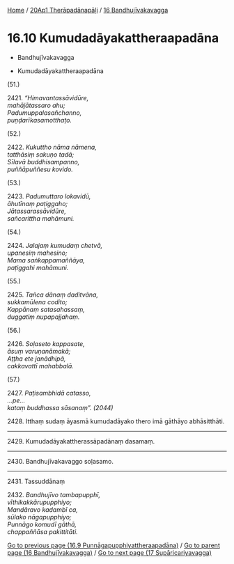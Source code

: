 
[Home](/) / [20Ap1 Therāpadānapāḷi](...md) / [16 Bandhujīvakavagga](../20Ap1/16.md)

# 16.10 Kumudadāyakattheraapadāna

* Bandhujīvakavagga

* Kumudadāyakattheraapadāna

(51.)

2421\. _“Himavantassāvidūre,_  
_mahājātassaro ahu;_  
_Padumuppalasañchanno,_  
_puṇḍarīkasamotthaṭo._  


(52.)

2422\. _Kukuttho nāma nāmena,_  
_tatthāsiṃ sakuṇo tadā;_  
_Sīlavā buddhisampanno,_  
_puññāpuññesu kovido._  


(53.)

2423\. _Padumuttaro lokavidū,_  
_āhutīnaṃ paṭiggaho;_  
_Jātassarassāvidūre,_  
_sañcarittha mahāmuni._  


(54.)

2424\. _Jalajaṃ kumudaṃ chetvā,_  
_upanesiṃ mahesino;_  
_Mama saṅkappamaññāya,_  
_paṭiggahi mahāmuni._  


(55.)

2425\. _Tañca dānaṃ daditvāna,_  
_sukkamūlena codito;_  
_Kappānaṃ satasahassaṃ,_  
_duggatiṃ nupapajjahaṃ._  


(56.)

2426\. _Soḷaseto kappasate,_  
_āsuṃ varuṇanāmakā;_  
_Aṭṭha ete janādhipā,_  
_cakkavattī mahabbalā._  


(57.)

2427\. _Paṭisambhidā catasso,_  
_…pe…_  
_kataṃ buddhassa sāsanaṃ”. (2044)_  


2428\. Itthaṃ sudaṃ āyasmā kumudadāyako thero imā gāthāyo abhāsitthāti.

---

2429\. Kumudadāyakattherassāpadānaṃ dasamaṃ.



---

2430\. Bandhujīvakavaggo soḷasamo.



---

2431\. Tassuddānaṃ



2432\. _Bandhujīvo tambapupphī,_  
_vīthikakkārupupphiyo;_  
_Mandāravo kadambī ca,_  
_sūlako nāgapupphiyo;_  
_Punnāgo komudī gāthā,_  
_chappaññāsa pakittitāti._  


[Go to previous page (16.9 Punnāgapupphiyattheraapadāna)](16.9.md) / [Go to parent page (16 Bandhujīvakavagga)](../20Ap1/16.md) / [Go to next page (17 Supāricariyavagga)](../17.md)


